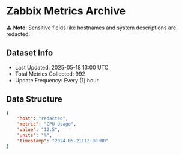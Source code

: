 # Zabbix Metrics Archive

⚠️ **Note**: Sensitive fields like hostnames and system descriptions are redacted.

## Dataset Info
- Last Updated: 2025-05-18 13:00 UTC
- Total Metrics Collected: 992
- Update Frequency: Every (1) hour

## Data Structure
```json
{
    "host": "redacted",
    "metric": "CPU Usage",
    "value": "12.5",
    "units": "%",
    "timestamp": "2024-05-21T12:00:00"
}
```
